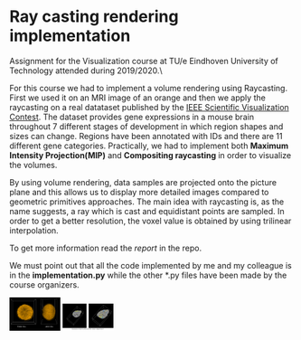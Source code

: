 # Ray casting rendering implementation 
Assignment for the Visualization course at TU/e Eindhoven University of Technology attended during 2019/2020.\\

For this course we had to implement a volume rendering using Raycasting.
First we used it on an MRI image of an orange and then we apply the raycasting on a real datataset published by the <a href="http://sciviscontest.ieeevis.org/2013/VisContest/index.html">IEEE Scientific Visualization Contest</a>. The dataset provides gene expressions in a mouse brain throughout 7 different stages of development in which region shapes and sizes can change. Regions have been annotated with IDs and there
are 11 different gene categories. 
Practically, we had to implement both **Maximum Intensity Projection(MIP)** and **Compositing raycasting** in order to visualize the volumes.

By using volume rendering, data samples are projected onto the picture plane and this allows us to display more detailed images compared to geometric primitives approaches. 
The main idea with raycasting is, as the name suggests, a ray which is cast and equidistant points are sampled. In order to get a better resolution, the voxel value is obtained by using trilinear interpolation.

To get more information read the *report* in the repo.

We must point out that all the code implemented by me and my colleague is in the **implementation.py** while the other *.py files have been made by the course organizers.

<img src="img/views_orange.png" alt="views_orange" style="width:90px;"/>

<img src="img/views_mouseBrain.png" alt="views_mouseBrain" style="width:90px;"/>
